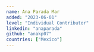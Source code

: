 ```yaml
---
name: Ana Parada Mar
added: "2023-06-01"
level: "Individual Contributor"
linkedin: "anaparada"
github: "anakp07"
countries: ["Mexico"]
---
```


